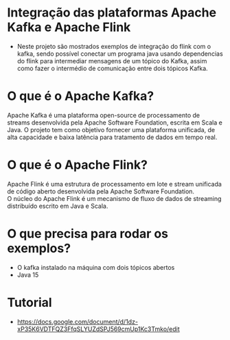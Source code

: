 # Integração das plataformas Apache Kafka e Apache Flink

- Neste projeto são mostrados exemplos de integração do flink com o kafka, sendo possível conectar um programa java usando dependencias do flink para intermediar mensagens de um tópico do Kafka, assim como fazer o intermédio de comunicação entre dois tópicos Kafka.

# O que é o Apache Kafka?
Apache Kafka é uma plataforma open-source de processamento de streams desenvolvida pela Apache Software Foundation,
escrita em Scala e Java. O projeto tem como objetivo fornecer uma plataforma unificada, de alta capacidade e baixa latência para tratamento de dados em tempo real.

# O que é o Apache Flink?

Apache Flink é uma estrutura de processamento em lote e stream unificada de código aberto desenvolvida pela Apache Software Foundation.  <br/>
O núcleo do Apache Flink é um mecanismo de fluxo de dados de streaming distribuído escrito em Java e Scala.

# O que precisa para rodar os exemplos?
- O kafka instalado na máquina com dois tópicos abertos
- Java 15

# Tutorial
- https://docs.google.com/document/d/1dz-xP35K6VDTFQZ3FfqSLYUZdSPJ569cmUp1Kc3Tmko/edit
